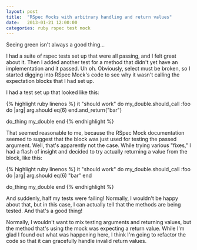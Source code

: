 ```yaml
---
layout: post
title:  "RSpec Mocks with arbitrary handling and return values"
date:   2013-01-21 12:00:00
categories: ruby rspec test mock
---
```

Seeing green isn't always a good thing...

I had a suite of rspec tests set up that were all passing, and I felt great about it.  Then I added another test for a method that didn't yet have an implementation and it passed.  Uh oh.  Obviously, select must be broken, so I started digging into RSpec Mock's code to see why it wasn't calling the expectation blocks that I had set up.

I had a test set up that looked like this:

{% highlight ruby linenos %}
it "should work" do
  my_double.should_call :foo do |arg|
    arg.should eq(6)
  end.and_return("bar")
  
  do_thing my_double
end
{% endhighlight %}

That seemed reasonable to me, because the RSpec Mock documentation seemed to suggest that the block was just used for testing the passed argument.  Well, that's apparently not the case.  While trying various "fixes," I had a flash of insight and decided to try actually returning a value from the block, like this:

{% highlight ruby linenos %}
it "should work" do
  my_double.should_call :foo do |arg|
    arg.should eq(6)
    "bar"
  end
  
  do_thing my_double
end
{% endhighlight %}

And suddenly, half my tests were failing!  Normally, I wouldn't be happy about that, but in this case, I can actually tell that the methods are being tested.  And that's a good thing!

Normally, I wouldn't want to mix testing arguments and returning values, but the method that's using the mock was expecting a return value.  While I'm glad I found out what was happening here, I think I'm going to refactor the code so that it can gracefully handle invalid return values.